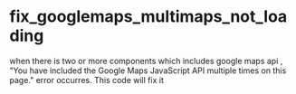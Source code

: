 # fix_googlemaps_multimaps_not_loading
when there is two or more components which includes google maps api , "You have included the Google Maps JavaScript API multiple times on this page." error occurres. This code will fix it
